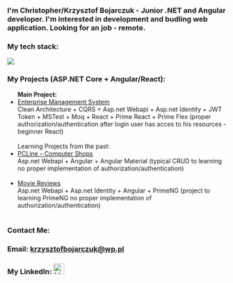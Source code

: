 <h3>I'm Christopher/Krzysztof Bojarczuk - Junior .NET and Angular developer. I'm interested in development and budling web application. Looking for an job - remote.</h3>

<h3> My tech stack: </h1>
<p align="left">
  <a href="https://skillicons.dev">
    <img src="https://skillicons.dev/icons?i=cs,dotnet,ts,angular,vscode,visualstudio,html,git,windows" />
 </a>
</p>

<h3>My Projects (ASP.NET Core + Angular/React):</h3>

<ul>
    <strong>Main Project:</strong><br>
  <li>
    <a href="https://github.com/KrzysztofBojarczuk/EMS">Enterprise Management System</a><br>
    Clean Architecture + CQRS + Asp.net Webapi + Asp.net Identity + JWT Token + MSTest + Moq + React + Prime React + Prime Flex (proper authorization/authentication after login user has acces to his resources - beginner React)
  </li>
  <br>
    Learning Projects from the past:
  <li>
    <a href="https://github.com/KrzysztofBojarczuk/PCLine-computer-shops">PCLine – Computer Shops</a><br>
    Asp.net Webapi + Angular + Angular Material (typical CRUD to learning no proper implementation of authorization/authentication)
  </li>
  <br>
  <li>
    <a href="https://github.com/KrzysztofBojarczuk/movie-reviews">Movie Reviews</a><br>
    Asp.net Webapi + Asp.net Identity + Angular + PrimeNG (project to learning PrimeNG no proper implementation of authorization/authentication)
  </li>
  <br>
</ul>

<h3>Contact Me:</h3>
 <h3>Email:
 <a href="mailto:krzysztofbojarczuk@wp.pl">krzysztofbojarczuk@wp.pl</a>
</h3>
 <h3>My LinkedIn:
    <a href="https://www.linkedin.com/in/krzysztof-bojarczuk-b23872b9/">
       <img class="linkedin-logo" src="https://skillicons.dev/icons?i=linkedin" alt="LinkedIn Logo" width="25" />
    </a>
</h3>
